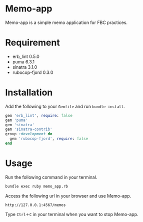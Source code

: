 # Memo-app

Memo-app is a simple memo application for FBC practices.

# Requirement

- erb_lint 0.5.0
- puma 6.3.1
- sinatra 3.1.0
- rubocop-fjord 0.3.0

# Installation

Add the following to your `Gemfile` and run `bundle install`.

```rb
gem 'erb_lint', require: false
gem 'puma'
gem 'sinatra'
gem 'sinatra-contrib'
group :development do
  gem 'rubocop-fjord', require: false
end

```

# Usage

Run the following command in your terminal.

```sh
bundle exec ruby memo_app.rb
```

Access the following url in your browser and use Memo-app.

```
http://127.0.0.1:4567/memos
```

Type `Ctrl＋C` in your terminal when you want to stop Memo-app.
